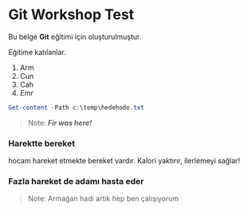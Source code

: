 # Git Workshop Test
Bu belge **Git** eğitimi için oluşturulmuştur.

Eğitime katılanlar.

1. Arm
1. Cun
1. Cah
1. *Emr*

```PowerShell
Get-content -Path c:\temp\hedehodo.txt
```

> Note: ***Fir was here!***


### Harektte bereket
hocam hareket etmekte bereket vardır. Kalori yaktırır, ilerlemeyi sağlar!

### Fazla hareket de adamı hasta eder


> Note: Armağan hadi artık hep ben çalışıyorum
